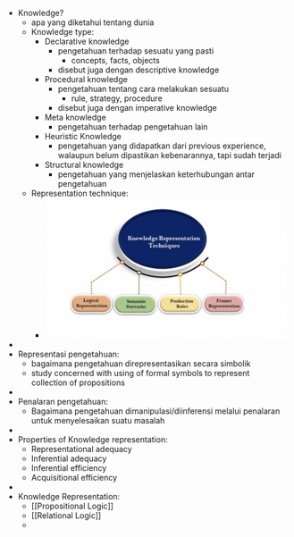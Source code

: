 - Knowledge?
	- apa yang diketahui tentang dunia
	- Knowledge type:
		- Declarative knowledge
			- pengetahuan terhadap sesuatu yang pasti
				- concepts, facts, objects
			- disebut juga dengan descriptive knowledge
		- Procedural knowledge
			- pengetahuan tentang cara melakukan sesuatu
				- rule, strategy, procedure
			- disebut juga dengan imperative knowledge
		- Meta knowledge
			- pengetahuan terhadap pengetahuan lain
		- Heuristic Knowledge
			- pengetahuan yang didapatkan dari previous experience, walaupun belum dipastikan kebenarannya, tapi sudah terjadi
		- Structural knowledge
			- pengetahuan yang menjelaskan keterhubungan antar pengetahuan
	- Representation technique:
		- ![image.png](../assets/image_1644987349085_0.png)
-
- Representasi pengetahuan:
	- bagaimana pengetahuan direpresentasikan secara simbolik
	- study concerned with using of formal symbols to represent collection of propositions
-
- Penalaran pengetahuan:
	- Bagaimana pengetahuan dimanipulasi/diinferensi melalui penalaran untuk menyelesaikan suatu masalah
-
- Properties of Knowledge representation:
	- Representational adequacy
	- Inferential adequacy
	- Inferential efficiency
	- Acquisitional efficiency
-
- Knowledge Representation:
	- [[Propositional Logic]]
	- [[Relational Logic]]
	-